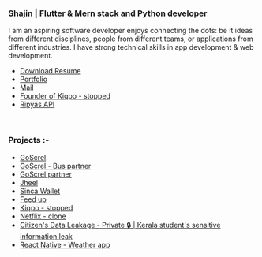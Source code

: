 
### Shajin | Flutter & Mern stack and Python developer

I am an aspiring software developer enjoys connecting the dots: be it ideas from different disciplines, people from different teams, or applications from different industries. I have strong technical skills in app development & web development.


* [Download Resume](https://#)
* [Portfolio](https://shajin-sha.netlify.app)
* [Mail](mailto:shajin.sha10@icloud.com)
* [Founder of Kiqpo - stopped](http://kiqpo.software/)
* [Ripyas API](http://github.com/ripyas)
<br/>

### Projects :-
* [GoScrel](https://play.google.com/store/apps/details?id=com.screl.go). 
* [GoScrel - Bus partner](https://play.google.com/store/apps/details?id=com.screl.go.buses)
* [GoScrel partner](https://play.google.com/store/apps/details?id=com.screl.go.partner)
* [Jheel](https://play.google.com/store/apps/details?id=com.jheel.screl)
* [Sinca Wallet](https://play.google.com/store/apps/details?id=com.screl.wallet)
* [Feed up](https://github.com/shajin-sha/Feed-up)
* [Kiqpo - stopped](https://github.com/shajin-sha/kiqpo) 
* [Netflix - clone](https://netflix-d7399.web.app/signup)
* [Citizen's Data Leakage - Private 🔒 | Kerala student's sensitive information leak](https://github.com/shajin-sha/Data-Leakage)
* [React Native - Weather app](https://github.com/shajin-sha/Weather)

## 
